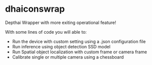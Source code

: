 # dhaiconswrap

Depthai Wrapper with more exiting operational feature!

With some lines of code you will able to:

- Run the device with custom setting using a .json configuration file
- Run inference using object detection SSD model 
- Run Spatial object localization with custom frame or camera frame
- Calibrate single or multiple camera using a chessboard
